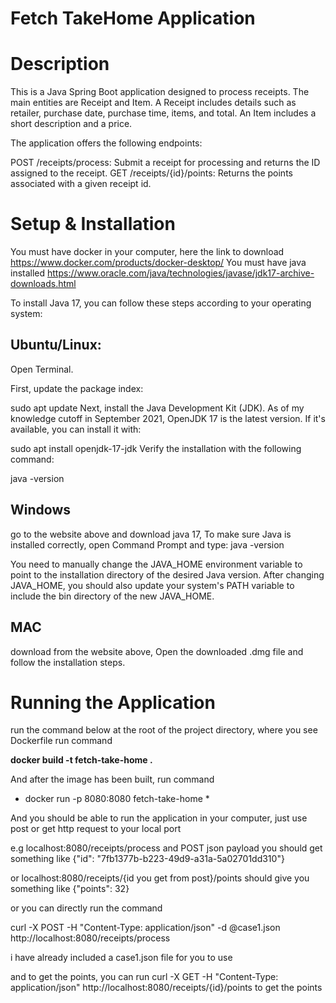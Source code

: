 # Fetch TakeHome Application

# Description
This is a Java Spring Boot application designed to process receipts. The main entities are Receipt and Item. 
A Receipt includes details such as retailer, purchase date, purchase time, items, and total. 
An Item includes a short description and a price.

The application offers the following endpoints:

POST /receipts/process: Submit a receipt for processing and returns the ID assigned to the receipt.
GET /receipts/{id}/points: Returns the points associated with a given receipt id.

# Setup & Installation
You must have docker in your computer, here the link to download https://www.docker.com/products/docker-desktop/
You must have java installed https://www.oracle.com/java/technologies/javase/jdk17-archive-downloads.html



To install Java 17, you can follow these steps according to your operating system:

## Ubuntu/Linux:
Open Terminal.

First, update the package index:

sudo apt update
Next, install the Java Development Kit (JDK). As of my knowledge cutoff in September 2021, OpenJDK 17 is the latest version. If it's available, you can install it with:

sudo apt install openjdk-17-jdk
Verify the installation with the following command:

java -version

## Windows
go to the website above and download java 17, To make sure Java is installed correctly, open Command Prompt and type:
java -version

You need to manually change the JAVA_HOME environment variable to point to the installation directory of the desired Java version. After changing JAVA_HOME, you should also update your system's PATH variable to include the bin directory of the new JAVA_HOME.

## MAC
download from the website above, Open the downloaded .dmg file and follow the installation steps.


# Running the Application
run the command below 
at the root of the project directory, where you see Dockerfile
run command 

**docker build -t fetch-take-home .**

And after the image has been built, run command 
* docker run -p 8080:8080 fetch-take-home *

And you should be able to run the application in your computer, just use post or get http request to your local port

e.g localhost:8080/receipts/process and POST json payload you should get something like 
{"id": "7fb1377b-b223-49d9-a31a-5a02701dd310"}

or localhost:8080/receipts/{id you get from post}/points should give you something like 
{"points": 32}

or you can directly run the command 

curl -X POST -H "Content-Type: application/json" -d @case1.json http://localhost:8080/receipts/process  

i have already included a case1.json file for you to use

and to get the points, you can run 
curl -X GET -H "Content-Type: application/json" http://localhost:8080/receipts/{id}/points
to get the points




